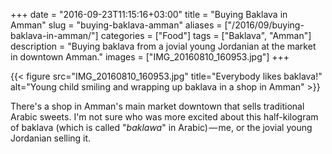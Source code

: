 +++
date = "2016-09-23T11:15:16+03:00"
title = "Buying Baklava in Amman"
slug = "buying-baklava-amman"
aliases = ["/2016/09/buying-baklava-in-amman/"]
categories = ["Food"]
tags = ["Baklava", "Amman"]
description = "Buying baklava from a jovial young Jordanian at the market in downtown Amman."
images = ["IMG_20160810_160953.jpg"]
+++

{{< figure src="IMG_20160810_160953.jpg" title="Everybody likes baklava!" alt="Young child smiling and wrapping up baklava in a shop in Amman" >}}

There's a shop in Amman's main market downtown that sells traditional Arabic sweets. I'm not sure who was more excited about this half-kilogram of baklava (which is called "_baklawa_" in Arabic) — me, or the jovial young Jordanian selling it.

<!--more-->

